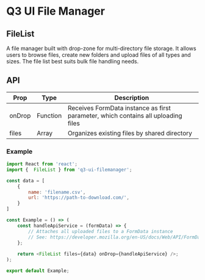 # Q3 UI File Manager

## FileList

A file manager built with drop-zone for multi-directory file storage. It allows users to browse files, create new folders and upload files of all types and sizes. The file list best suits bulk file handling needs. 

## API

| Prop | Type | Description |
|--|--|--|
| onDrop | Function | Receives FormData instance as first parameter, which contains all uploading files |
| files | Array | Organizes existing files by shared directory

### Example
```javascript
import React from 'react';
import {  FileList } from 'q3-ui-filemanager';

const data = [
	{
		name: 'filename.csv',
		url: 'https://path-to-download.com/',
	}
]

const Example = () => (
	const handleApiService = (formData) => {
		// Attaches all uploaded files to a FormData instance
		// See: https://developer.mozilla.org/en-US/docs/Web/API/FormData
	};
	
	return <FileList files={data} onDrop={handleApiService} />;
);

export default Example;
```